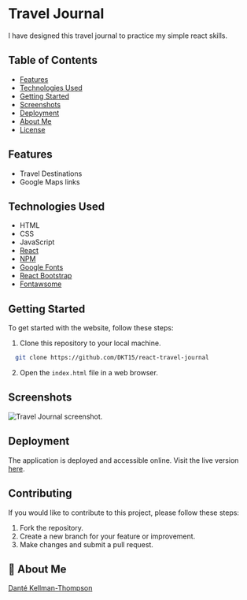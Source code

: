 # Travel Journal

I have designed this travel journal to practice my simple react skills.

## Table of Contents

- [Features](#features)
- [Technologies Used](#technology)
- [Getting Started](#getting-started)
- [Screenshots](#screenshots)
- [Deployment](#deployment)
- [About Me](#aboutme)
- [License](#license)

## Features

- Travel Destinations
- Google Maps links

## Technologies Used

- HTML
- CSS
- JavaScript
- [React](https://react.dev/)
- [NPM](https://www.npmjs.com/)
- [Google Fonts](https://fonts.google.com/)
- [React Bootstrap](https://react-bootstrap.netlify.app/)
- [Fontawsome](https://fontawesome.com/)

## Getting Started

To get started with the website, follow these steps:

1. Clone this repository to your local machine.

```bash
  git clone https://github.com/DKT15/react-travel-journal
```

2. Open the `index.html` file in a web browser.

## Screenshots

![Travel Journal screenshot.](assets/travel-journal.png)

## Deployment

The application is deployed and accessible online. Visit the live version [here](https://dkt-travel-journal.netlify.app/).

## Contributing

If you would like to contribute to this project, please follow these steps:

1. Fork the repository.
2. Create a new branch for your feature or improvement.
3. Make changes and submit a pull request.

## 🚀 About Me

[Danté Kellman-Thompson](https://github.com/DKT15)
